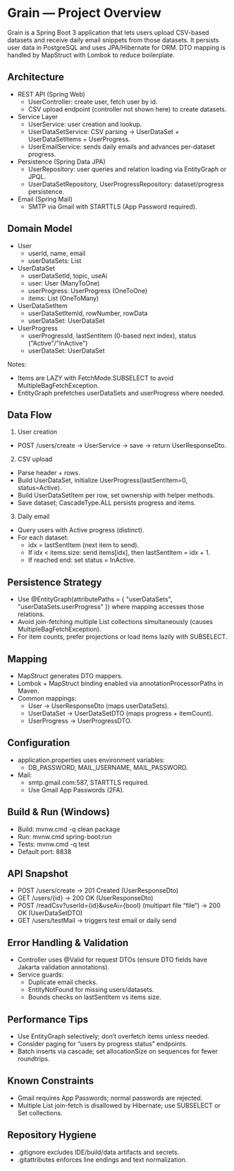 # Grain — Project Overview

Grain is a Spring Boot 3 application that lets users upload CSV-based datasets and receive daily email snippets from those datasets. It persists user data in PostgreSQL and uses JPA/Hibernate for ORM. DTO mapping is handled by MapStruct with Lombok to reduce boilerplate.

## Architecture

- REST API (Spring Web)
  - UserController: create user, fetch user by id.
  - CSV upload endpoint (controller not shown here) to create datasets.
- Service Layer
  - UserService: user creation and lookup.
  - UserDataSetService: CSV parsing → UserDataSet + UserDataSetItems + UserProgress.
  - UserEmailService: sends daily emails and advances per-dataset progress.
- Persistence (Spring Data JPA)
  - UserRepository: user queries and relation loading via EntityGraph or JPQL.
  - UserDataSetRepository, UserProgressRepository: dataset/progress persistence.
- Email (Spring Mail)
  - SMTP via Gmail with STARTTLS (App Password required).

## Domain Model

- User
  - userId, name, email
  - userDataSets: List<UserDataSet>
- UserDataSet
  - userDataSetId, topic, useAi
  - user: User (ManyToOne)
  - userProgress: UserProgress (OneToOne)
  - items: List<UserDataSetItem> (OneToMany)
- UserDataSetItem
  - userDataSetItemId, rowNumber, rowData
  - userDataSet: UserDataSet
- UserProgress
  - userProgressId, lastSentItem (0-based next index), status ("Active"/"InActive")
  - userDataSet: UserDataSet

Notes:
- Items are LAZY with FetchMode.SUBSELECT to avoid MultipleBagFetchException.
- EntityGraph prefetches userDataSets and userProgress where needed.

## Data Flow

1) User creation
- POST /users/create → UserService → save → return UserResponseDto.

2) CSV upload
- Parse header + rows.
- Build UserDataSet, initialize UserProgress(lastSentItem=0, status=Active).
- Build UserDataSetItem per row, set ownership with helper methods.
- Save dataset; CascadeType.ALL persists progress and items.

3) Daily email
- Query users with Active progress (distinct).
- For each dataset:
  - idx = lastSentItem (next item to send).
  - If idx < items.size: send items[idx], then lastSentItem = idx + 1.
  - If reached end: set status = InActive.

## Persistence Strategy

- Use @EntityGraph(attributePaths = { "userDataSets", "userDataSets.userProgress" }) where mapping accesses those relations.
- Avoid join-fetching multiple List collections simultaneously (causes MultipleBagFetchException).
- For item counts, prefer projections or load items lazily with SUBSELECT.

## Mapping

- MapStruct generates DTO mappers.
- Lombok + MapStruct binding enabled via annotationProcessorPaths in Maven.
- Common mappings:
  - User → UserResponseDto (maps userDataSets).
  - UserDataSet → UserDataSetDTO (maps progress + itemCount).
  - UserProgress → UserProgressDTO.

## Configuration

- application.properties uses environment variables:
  - DB_PASSWORD, MAIL_USERNAME, MAIL_PASSWORD.
- Mail:
  - smtp.gmail.com:587, STARTTLS required.
  - Use Gmail App Passwords (2FA).

## Build & Run (Windows)

- Build: mvnw.cmd -q clean package
- Run: mvnw.cmd spring-boot:run
- Tests: mvnw.cmd -q test
- Default port: 8838

## API Snapshot

- POST /users/create → 201 Created (UserResponseDto)
- GET /users/{id} → 200 OK (UserResponseDto)
- POST /readCsv?userId={id}&useAi={bool} (multipart file “file”) → 200 OK (UserDataSetDTO)
- GET /users/testMail → triggers test email or daily send

## Error Handling & Validation

- Controller uses @Valid for request DTOs (ensure DTO fields have Jakarta validation annotations).
- Service guards:
  - Duplicate email checks.
  - EntityNotFound for missing users/datasets.
  - Bounds checks on lastSentItem vs items size.

## Performance Tips

- Use EntityGraph selectively; don’t overfetch items unless needed.
- Consider paging for “users by progress status” endpoints.
- Batch inserts via cascade; set allocationSize on sequences for fewer roundtrips.

## Known Constraints

- Gmail requires App Passwords; normal passwords are rejected.
- Multiple List join-fetch is disallowed by Hibernate; use SUBSELECT or Set collections.

## Repository Hygiene

- .gitignore excludes IDE/build/data artifacts and secrets.
- .gitattributes enforces line endings and text normalization.